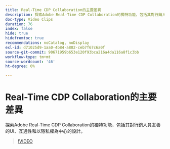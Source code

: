 ```yaml
---
title: Real-Time CDP Collaboration的主要差異
description: 探索Adobe Real-Time CDP Collaboration的獨特功能，包括其對行銷人員友善的UI、互通性和以隱私權為中心的設計。
doc-type: Video Clips
duration: 76
index: false
hide: true
hidefromtoc: true
recommendations: noCatalog, noDisplay
exl-id: d71025d9-1aa0-4b84-a802-ceb7f67c6a0f
source-git-commit: 90671959b653e120f93bca216a4da116a8f1c3bb
workflow-type: tm+mt
source-wordcount: '46'
ht-degree: 0%

---
```


# Real-Time CDP Collaboration的主要差異

探索Adobe Real-Time CDP Collaboration的獨特功能，包括其對行銷人員友善的UI、互通性和以隱私權為中心的設計。

<!-- 62_OS511_3442426_75_key-differentiators-of-realtime-cdp-collaboration -->
>[!VIDEO](https://video.tv.adobe.com/v/3458280/?learn=on&enablevpops=true)
